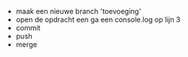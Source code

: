 * maak een nieuwe branch 'toevoeging'
* open de opdracht een ga een console.log op lijn 3
* commit
* push
* merge
